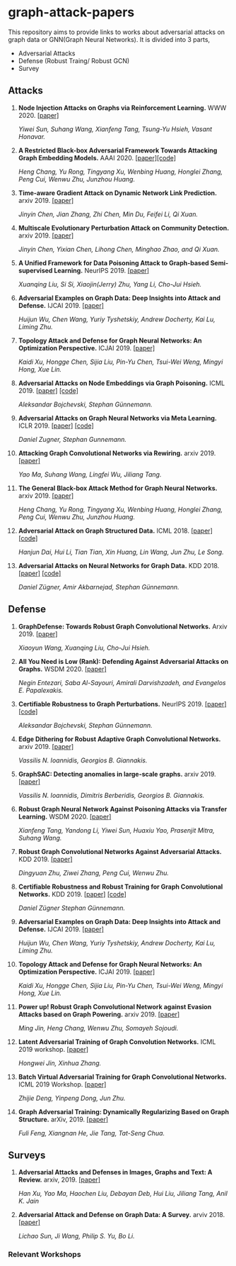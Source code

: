 # graph-attack-papers
This repository aims to provide links to works about adversarial attacks on graph data or GNN(Graph Neural Networks).
It is divided into 3 parts, 
* Adversarial Attacks
* Defense (Robust Traing/ Robust GCN)
* Survey

## Attacks
1. **Node Injection Attacks on Graphs via Reinforcement Learning.** WWW 2020. [[paper]](https://arxiv.org/pdf/1909.06543.pdf)

   *Yiwei Sun, Suhang Wang, Xianfeng Tang, Tsung-Yu Hsieh, Vasant Honavar.*

1. **A Restricted Black-box Adversarial Framework Towards Attacking Graph Embedding Models.** AAAI 2020. [[paper]](https://arxiv.org/pdf/1908.01297.pdf)[[code]](https://github.com/SwiftieH/GFAttack)

   *Heng Chang, Yu Rong, Tingyang Xu, Wenbing Huang, Honglei Zhang, Peng Cui, Wenwu Zhu, Junzhou Huang.*


1. **Time-aware Gradient Attack on Dynamic Network Link Prediction.** arxiv 2019. [[paper]](https://arxiv.org/pdf/1911.10561.pdf)

   *Jinyin Chen, Jian Zhang, Zhi Chen, Min Du, Feifei Li, Qi Xuan.*

1. **Multiscale Evolutionary Perturbation Attack on Community Detection.** arxiv 2019. [[paper]](https://arxiv.org/pdf/1910.09741.pdf)

   *Jinyin Chen, Yixian Chen, Lihong Chen, Minghao Zhao, and Qi Xuan.*

1. **A Unified Framework for Data Poisoning Attack to Graph-based Semi-supervised Learning.** NeurIPS 2019. [[paper]](https://arxiv.org/pdf/1910.14147.pdf)

   *Xuanqing Liu, Si Si, Xiaojin(Jerry) Zhu, Yang Li, Cho-Jui Hsieh.*

1. **Adversarial Examples on Graph Data: Deep Insights into Attack and Defense.** IJCAI 2019. [[paper]](https://arxiv.org/pdf/1903.01610.pdf)

   *Huijun Wu, Chen Wang, Yuriy Tyshetskiy, Andrew Docherty, Kai Lu, Liming Zhu.*

1. **Topology Attack and Defense for Graph Neural Networks: An Optimization Perspective.** ICJAI 2019. [[paper]](https://arxiv.org/pdf/1906.04214.pdf)

   *Kaidi Xu, Hongge Chen, Sijia Liu, Pin-Yu Chen, Tsui-Wei Weng, Mingyi Hong, Xue Lin.*

1. **Adversarial Attacks on Node Embeddings via Graph Poisoning.** ICML 2019. [[paper]](https://arxiv.org/pdf/1809.01093.pdf) [[code]](https://github.com/abojchevski/node_embedding_attack)

   *Aleksandar Bojchevski, Stephan Günnemann.*

1. **Adversarial Attacks on Graph Neural Networks via Meta Learning.** ICLR 2019. [[paper]](https://openreview.net/pdf?id=Bylnx209YX) [[code]](https://github.com/danielzuegner/gnn-meta-attack)

   *Daniel Zugner, Stephan Gunnemann.*

1. **Attacking Graph Convolutional Networks via Rewiring.** arxiv 2019. [[paper]](https://arxiv.org/pdf/1906.03750.pdf)

   *Yao Ma, Suhang Wang, Lingfei Wu, Jiliang Tang.*

1. **The General Black-box Attack Method for Graph Neural Networks.** arxiv 2019. [[paper]](https://arxiv.org/pdf/1908.01297.pdf)

   *Heng Chang, Yu Rong, Tingyang Xu, Wenbing Huang, Honglei Zhang, Peng Cui, Wenwu Zhu, Junzhou Huang.*
   
1. **Adversarial Attack on Graph Structured Data.** ICML 2018. [[paper]](https://arxiv.org/pdf/1806.02371.pdf) [[code]](https://github.com/Hanjun-Dai/graph_adversarial_attack)

   *Hanjun Dai, Hui Li, Tian Tian, Xin Huang, Lin Wang, Jun Zhu, Le Song.*

1. **Adversarial Attacks on Neural Networks for Graph Data.** KDD 2018. [[paper]](https://arxiv.org/pdf/1805.07984.pdf) [[code]](https://github.com/danielzuegner/nettack)

   *Daniel Zügner, Amir Akbarnejad, Stephan Günnemann.*


## Defense
1. **GraphDefense: Towards Robust Graph Convolutional Networks.** Arxiv 2019. [[paper]](https://arxiv.org/pdf/1911.04429v1.pdf)

   *Xiaoyun Wang, Xuanqing Liu, Cho-Jui Hsieh.*

1. **All You Need is Low (Rank): Defending Against Adversarial Attacks on Graphs.** WSDM 2020. [[paper]](https://dl.acm.org/doi/pdf/10.1145/3336191.3371789?download=true) 

   *Negin Entezari, Saba Al-Sayouri, Amirali Darvishzadeh, and Evangelos E. Papalexakis.*
   
1. **Certifiable Robustness to Graph Perturbations.** NeurIPS 2019. [[paper]](https://arxiv.org/pdf/1910.14356.pdf)[[code]](https://github.com/abojchevski/graph_cert)

   *Aleksandar Bojchevski, Stephan Günnemann.*

1. **Edge Dithering for Robust Adaptive Graph Convolutional Networks.** arxiv 2019. [[paper]](https://arxiv.org/pdf/1910.09590.pdf)

   *Vassilis N. Ioannidis, Georgios B. Giannakis.*
   
1. **GraphSAC: Detecting anomalies in large-scale graphs.** arxiv 2019. [[paper]](https://arxiv.org/pdf/1910.09589.pdf)

   *Vassilis N. Ioannidis, Dimitris Berberidis, Georgios B. Giannakis.*

1. **Robust Graph Neural Network Against Poisoning Attacks via Transfer Learning.** WSDM 2020. [[paper]](https://arxiv.org/pdf/1908.07558.pdf)

   *Xianfeng Tang, Yandong Li, Yiwei Sun, Huaxiu Yao, Prasenjit Mitra, Suhang Wang.*
   
1. **Robust Graph Convolutional Networks Against Adversarial Attacks.** KDD 2019. [[paper]](http://pengcui.thumedialab.com/papers/RGCN.pdf) 

   *Dingyuan Zhu, Ziwei Zhang, Peng Cui, Wenwu Zhu.*

1. **Certifiable Robustness and Robust Training for Graph Convolutional Networks.** KDD 2019. [[paper]](https://arxiv.org/pdf/1906.12269.pdf) [[code]](https://github.com/danielzuegner/robust-gcn)

   *Daniel Zügner Stephan Günnemann.*

1. **Adversarial Examples on Graph Data: Deep Insights into Attack and Defense.**  IJCAI 2019. [[paper]](https://arxiv.org/pdf/1903.01610.pdf)

   *Huijun Wu, Chen Wang, Yuriy Tyshetskiy, Andrew Docherty, Kai Lu, Liming Zhu.*

1. **Topology Attack and Defense for Graph Neural Networks: An Optimization Perspective.** ICJAI 2019. [[paper]](https://arxiv.org/pdf/1906.04214.pdf)

   *Kaidi Xu, Hongge Chen, Sijia Liu, Pin-Yu Chen, Tsui-Wei Weng, Mingyi Hong, Xue Lin.*

1. **Power up! Robust Graph Convolutional Network against Evasion Attacks based on Graph Powering.** arxiv 2019. [[paper]](https://arxiv.org/abs/1905.10029)

   *Ming Jin, Heng Chang, Wenwu Zhu, Somayeh Sojoudi.* 

1. **Latent Adversarial Training of Graph Convolution Networks.** ICML 2019 workshop. [[paper]](https://graphreason.github.io/papers/35.pdf)

   *Hongwei Jin, Xinhua Zhang.*

1. **Batch Virtual Adversarial Training for Graph Convolutional Networks.** ICML 2019 Workshop. [[paper]](https://arxiv.org/pdf/1902.09192.pdf)

   *Zhijie Deng, Yinpeng Dong, Jun Zhu.*

1. **Graph Adversarial Training: Dynamically Regularizing Based on Graph Structure.**  arXiv, 2019. [[paper]](https://arxiv.org/pdf/1902.08226.pdf)

   *Fuli Feng, Xiangnan He, Jie Tang, Tat-Seng Chua.*


## Surveys
1. **Adversarial Attacks and Defenses in Images, Graphs and Text: A Review.** arxiv, 2019. [[paper]](https://arxiv.org/pdf/1909.08072.pdf)

   *Han Xu, Yao Ma, Haochen Liu, Debayan Deb, Hui Liu, Jiliang Tang, Anil K. Jain*

1. **Adversarial Attack and Defense on Graph Data: A Survey.** arviv 2018. [[paper]](https://arxiv.org/pdf/1812.10528.pdf)

    *Lichao Sun, Ji Wang, Philip S. Yu, Bo Li.*
    
### Relevant Workshops

